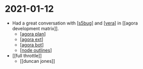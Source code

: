 # 2021-01-12

- Had a great conversation with [[s5bug]] and [[vera]] in [[agora development matrix]].
  - [[agora plan]]
  - [[agora ext]]
  - [[agora bot]]
  - [[node outlines]]
- [[full throttle]]
  - [[duncan jones]]

[//begin]: # "Autogenerated link references for markdown compatibility"
[s5bug]: ../s5bug "S5bug"
[vera]: ../vera "Vera"
[agora plan]: ../agora-plan "Agora Plan"
[agora ext]: ../agora-ext "Agora Ext"
[agora bot]: ../agora-bot "Agora Bot"
[node outlines]: ../node-outlines "Node Outlines"
[//end]: # "Autogenerated link references"